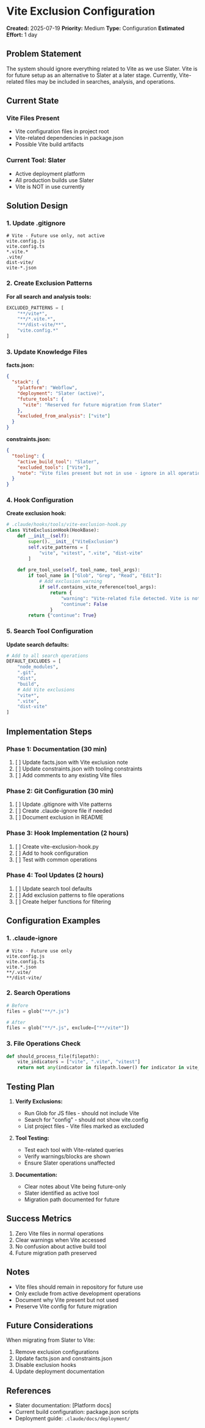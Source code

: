 # Vite Exclusion Configuration

**Created:** 2025-07-19
**Priority:** Medium
**Type:** Configuration
**Estimated Effort:** 1 day

## Problem Statement

The system should ignore everything related to Vite as we use Slater. Vite is for future setup as an alternative to Slater at a later stage. Currently, Vite-related files may be included in searches, analysis, and operations.

## Current State

### Vite Files Present
- Vite configuration files in project root
- Vite-related dependencies in package.json
- Possible Vite build artifacts

### Current Tool: Slater
- Active deployment platform
- All production builds use Slater
- Vite is NOT in use currently

## Solution Design

### 1. Update .gitignore

```gitignore
# Vite - Future use only, not active
vite.config.js
vite.config.ts
*.vite.*
.vite/
dist-vite/
vite-*.json
```

### 2. Create Exclusion Patterns

**For all search and analysis tools:**
```python
EXCLUDED_PATTERNS = [
    "**/vite*",
    "**/*.vite.*",
    "**/dist-vite/**",
    "vite.config.*"
]
```

### 3. Update Knowledge Files

**facts.json:**
```json
{
  "stack": {
    "platform": "Webflow",
    "deployment": "Slater (active)",
    "future_tools": {
      "vite": "Reserved for future migration from Slater"
    },
    "excluded_from_analysis": ["vite"]
  }
}
```

**constraints.json:**
```json
{
  "tooling": {
    "active_build_tool": "Slater",
    "excluded_tools": ["Vite"],
    "note": "Vite files present but not in use - ignore in all operations"
  }
}
```

### 4. Hook Configuration

**Create exclusion hook:**
```python
# .claude/hooks/tools/vite-exclusion-hook.py
class ViteExclusionHook(HookBase):
    def __init__(self):
        super().__init__("ViteExclusion")
        self.vite_patterns = [
            "vite", "vitest", ".vite", "dist-vite"
        ]
    
    def pre_tool_use(self, tool_name, tool_args):
        if tool_name in ["Glob", "Grep", "Read", "Edit"]:
            # Add exclusion warning
            if self.contains_vite_reference(tool_args):
                return {
                    "warning": "Vite-related file detected. Vite is not active - use Slater instead.",
                    "continue": False
                }
        return {"continue": True}
```

### 5. Search Tool Configuration

**Update search defaults:**
```python
# Add to all search operations
DEFAULT_EXCLUDES = [
    "node_modules",
    ".git",
    "dist",
    "build",
    # Add Vite exclusions
    "vite*",
    ".vite",
    "dist-vite"
]
```

## Implementation Steps

### Phase 1: Documentation (30 min)
1. [ ] Update facts.json with Vite exclusion note
2. [ ] Update constraints.json with tooling constraints
3. [ ] Add comments to any existing Vite files

### Phase 2: Git Configuration (30 min)
1. [ ] Update .gitignore with Vite patterns
2. [ ] Create .claude-ignore file if needed
3. [ ] Document exclusion in README

### Phase 3: Hook Implementation (2 hours)
1. [ ] Create vite-exclusion-hook.py
2. [ ] Add to hook configuration
3. [ ] Test with common operations

### Phase 4: Tool Updates (2 hours)
1. [ ] Update search tool defaults
2. [ ] Add exclusion patterns to file operations
3. [ ] Create helper functions for filtering

## Configuration Examples

### 1. .claude-ignore
```
# Vite - Future use only
vite.config.js
vite.config.ts
vite.*.json
**/.vite/
**/dist-vite/
```

### 2. Search Operations
```python
# Before
files = glob("**/*.js")

# After
files = glob("**/*.js", exclude=["**/vite*"])
```

### 3. File Operations Check
```python
def should_process_file(filepath):
    vite_indicators = ["vite", ".vite", "vitest"]
    return not any(indicator in filepath.lower() for indicator in vite_indicators)
```

## Testing Plan

1. **Verify Exclusions:**
   - Run Glob for JS files - should not include Vite
   - Search for "config" - should not show vite.config
   - List project files - Vite files marked as excluded

2. **Tool Testing:**
   - Test each tool with Vite-related queries
   - Verify warnings/blocks are shown
   - Ensure Slater operations unaffected

3. **Documentation:**
   - Clear notes about Vite being future-only
   - Slater identified as active tool
   - Migration path documented for future

## Success Metrics

1. Zero Vite files in normal operations
2. Clear warnings when Vite accessed
3. No confusion about active build tool
4. Future migration path preserved

## Notes

- Vite files should remain in repository for future use
- Only exclude from active development operations
- Document why Vite present but not used
- Preserve Vite config for future migration

## Future Considerations

When migrating from Slater to Vite:
1. Remove exclusion configurations
2. Update facts.json and constraints.json
3. Disable exclusion hooks
4. Update deployment documentation

## References

- Slater documentation: [Platform docs]
- Current build configuration: package.json scripts
- Deployment guide: `.claude/docs/deployment/`